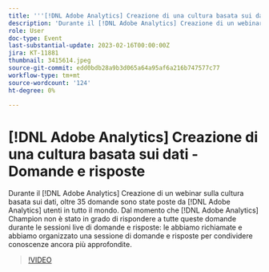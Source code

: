 ```yaml
---
title: '''[!DNL Adobe Analytics] Creazione di una cultura basata sui dati - Domande e risposte'
description: 'Durante il [!DNL Adobe Analytics] Creazione di un webinar sulla cultura basata sui dati, oltre 35 domande sono state poste da [!DNL Adobe Analytics] utenti in tutto il mondo. Dal momento che [!DNL Adobe Analytics] Champion non è stato in grado di rispondere a tutte queste domande durante le sessioni live di domande e risposte: le abbiamo richiamate e abbiamo organizzato una sessione di domande e risposte per condividere conoscenze ancora più approfondite.'
role: User
doc-type: Event
last-substantial-update: 2023-02-16T00:00:00Z
jira: KT-11881
thumbnail: 3415614.jpeg
source-git-commit: edd0bdb28a9b3d065a64a95af6a216b747577c77
workflow-type: tm+mt
source-wordcount: '124'
ht-degree: 0%

---
```


# [!DNL Adobe Analytics] Creazione di una cultura basata sui dati - Domande e risposte

Durante il [!DNL Adobe Analytics] Creazione di un webinar sulla cultura basata sui dati, oltre 35 domande sono state poste da [!DNL Adobe Analytics] utenti in tutto il mondo. Dal momento che [!DNL Adobe Analytics] Champion non è stato in grado di rispondere a tutte queste domande durante le sessioni live di domande e risposte: le abbiamo richiamate e abbiamo organizzato una sessione di domande e risposte per condividere conoscenze ancora più approfondite.

>[!VIDEO](https://video.tv.adobe.com/v/3415614/?quality=12&learn=on)

